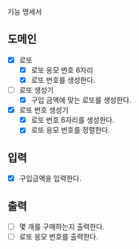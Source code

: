 기능 명세서

## 도메인
- [x] 로또
  - [x] 로또 응모 번호 6자리
  - [x] 로또 번호를 생성한다.
- [ ] 로또 생성기
  - [x] 구입 금액에 맞는 로또를 생성한다.
- [x] 로또 번호 생성기
  - [x] 로또 번호 6자리를 생성한다.
  - [x] 로또 응모 번호를 정렬한다.
## 입력
- [x] 구입금액을 입력한다.
## 출력
- [ ] 몇 개를 구매하는지 출력한다.
- [ ] 로또 응모 번호를 출력한다.